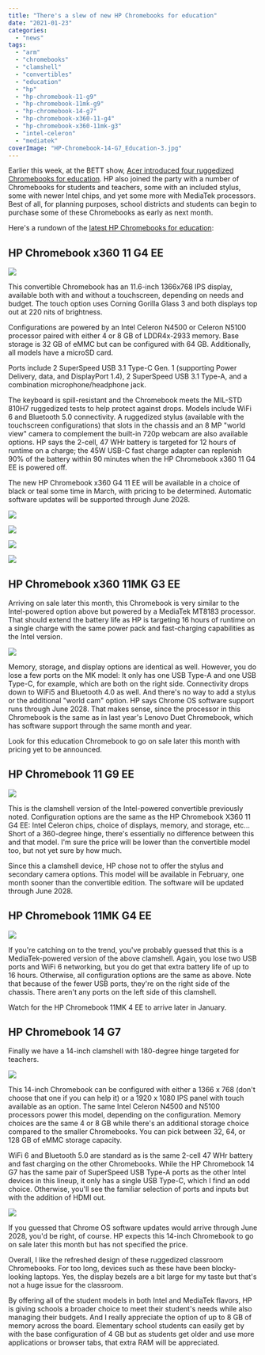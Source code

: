 ```yaml
---
title: "There's a slew of new HP Chromebooks for education"
date: "2021-01-23"
categories: 
  - "news"
tags: 
  - "arm"
  - "chromebooks"
  - "clamshell"
  - "convertibles"
  - "education"
  - "hp"
  - "hp-chromebook-11-g9"
  - "hp-chromebook-11mk-g9"
  - "hp-chromebook-14-g7"
  - "hp-chromebook-x360-11-g4"
  - "hp-chromebook-x360-11mk-g3"
  - "intel-celeron"
  - "mediatek"
coverImage: "HP-Chromebook-14-G7_Education-3.jpg"
---
```


Earlier this week, at the BETT show, [Acer introduced four ruggedized Chromebooks for education](https://www.aboutchromebooks.com/news/acer-education-chromebooks-311-511-512-spin-price-specifications/). HP also joined the party with a number of Chromebooks for students and teachers, some with an included stylus, some with newer Intel chips, and yet some more with MediaTek processors. Best of all, for planning purposes, school districts and students can begin to purchase some of these Chromebooks as early as next month.

Here's a rundown of the [latest HP Chromebooks for education](https://press.hp.com/us/en/press-releases/2020/chromebooks-to-accelerate-teaching-learning-anywhere.html):

## HP Chromebook x360 11 G4 EE

![](images/HP-Chromebook-x360-11-G4-EE_Jet-Black_Front-e1611432580802-1024x706.jpg)

This convertible Chromebook has an 11.6-inch 1366x768 IPS display, available both with and without a touchscreen, depending on needs and budget. The touch option uses Corning Gorilla Glass 3 and both displays top out at 220 nits of brightness.

Configurations are powered by an Intel Celeron N4500 or Celeron N5100 processor paired with either 4 or 8 GB of LDDR4x-2933 memory. Base storage is 32 GB of eMMC but can be configured with 64 GB. Additionally, all models have a microSD card.

Ports include 2 SuperSpeed USB 3.1 Type-C Gen. 1 (supporting Power Delivery, data, and DisplayPort 1.4), 2 SuperSpeed USB 3.1 Type-A, and a combination microphone/headphone jack.

The keyboard is spill-resistant and the Chromebook meets the MIL-STD 810H7 ruggedized tests to help protect against drops. Models include WiFi 6 and Bluetooth 5.0 connectivity. A ruggedized stylus (available with the touchscreen configurations) that slots in the chassis and an 8 MP "world view" camera to complement the built-in 720p webcam are also available options. HP says the 2-cell, 47 WHr battery is targeted for 12 hours of runtime on a charge; the 45W USB-C fast charge adapter can replenish 90% of the battery within 90 minutes when the HP Chromebook x360 11 G4 EE is powered off.

The new HP Chromebook x360 G4 11 EE will be available in a choice of black or teal some time in March, with pricing to be determined. Automatic software updates will be supported through June 2028.

![](images/HP-Chromebook-x360-11-G4-EE_Nautical-Teal_Front-Right-e1611432949883.jpg)

![](images/HP-Chromebook-x360-11-G4-EE_Keyboard-e1611432815578.jpg)

![](images/HP-Chromebook-x360-11-G4-EE_Jet-Black_Tablet-e1611432701220.jpg)

![](https://i2.wp.com/www.aboutchromebooks.com/wp-content/uploads/2021/01/HP-Chromebook-x360-11-G4-EE_Jet-Black_Front.jpg?ssl=1)

## **HP Chromebook x360 11MK G3 EE** 

Arriving on sale later this month, this Chromebook is very similar to the Intel-powered option above but powered by a MediaTek MT8183 processor. That should extend the battery life as HP is targeting 16 hours of runtime on a single charge with the same power pack and fast-charging capabilities as the Intel version.

![](images/HP-Chromebook-11MK-G9-EE_Nautical-Teal_Rear-Left-e1611433896277-1024x669.jpg)

Memory, storage, and display options are identical as well. However, you do lose a few ports on the MK model: It only has one USB Type-A and one USB Type-C, for example, which are both on the right side. Connectivity drops down to WiFi5 and Bluetooth 4.0 as well. And there's no way to add a stylus or the additional "world cam" option. HP says Chrome OS software support runs through June 2028. That makes sense, since the processor in this Chromebook is the same as in last year's Lenovo Duet Chromebook, which has software support through the same month and year.

Look for this education Chromebook to go on sale later this month with pricing yet to be announced.

## HP Chromebook 11 G9 EE

![](images/HP-Chromebook-11-G9-EE_Jet-Black_Front-Right-e1611434829828-1024x635.jpg)

This is the clamshell version of the Intel-powered convertible previously noted. Configuration options are the same as the HP Chromebook X360 11 G4 EE: Intel Celeron chips, choice of displays, memory, and storage, etc... Short of a 360-degree hinge, there's essentially no difference between this and that model. I'm sure the price will be lower than the convertible model too, but not yet sure by how much.

Since this a clamshell device, HP chose not to offer the stylus and secondary camera options. This model will be available in February, one month sooner than the convertible edition. The software will be updated through June 2028.

## HP Chromebook 11MK G4 EE

![](images/HP-Chromebook-11MK-G9-EE_Nautical-Teal_Front-Right-e1611435413295-1024x621.jpg)

If you're catching on to the trend, you've probably guessed that this is a MediaTek-powered version of the above clamshell. Again, you lose two USB ports and WiFi 6 networking, but you do get that extra battery life of up to 16 hours. Otherwise, all configuration options are the same as above. Note that because of the fewer USB ports, they're on the right side of the chassis. There aren't any ports on the left side of this clamshell.

Watch for the HP Chromebook 11MK 4 EE to arrive later in January.

## HP Chromebook 14 G7

Finally we have a 14-inch clamshell with 180-degree hinge targeted for teachers.

![](images/HP-Chromebook-14-G7_Jet-Black_Front-Right-e1611436017895-1024x656.jpg)

This 14-inch Chromebook can be configured with either a 1366 x 768 (don't choose that one if you can help it) or a 1920 x 1080 IPS panel with touch available as an option. The same Intel Celeron N4500 and N5100 processors power this model, depending on the configuration. Memory choices are the same 4 or 8 GB while there's an additional storage choice compared to the smaller Chromebooks. You can pick between 32, 64, or 128 GB of eMMC storage capacity.

WiFi 6 and Bluetooth 5.0 are standard as is the same 2-cell 47 WHr battery and fast charging on the other Chromebooks. While the HP Chromebook 14 G7 has the same pair of SuperSpeed USB Type-A ports as the other Intel devices in this lineup, it only has a single USB Type-C, which I find an odd choice. Otherwise, you'll see the familiar selection of ports and inputs but with the addition of HDMI out.

![](images/HP-Chromebook-Enterprise-14-G7_Side-e1611436064192-1024x589.png)

If you guessed that Chrome OS software updates would arrive through June 2028, you'd be right, of course. HP expects this 14-inch Chromebook to go on sale later this month but has not specified the price.

Overall, I like the refreshed design of these ruggedized classroom Chromebooks. For too long, devices such as these have been blocky-looking laptops. Yes, the display bezels are a bit large for my taste but that's not a huge issue for the classroom.

By offering all of the student models in both Intel and MediaTek flavors, HP is giving schools a broader choice to meet their student's needs while also managing their budgets. And I really appreciate the option of up to 8 GB of memory across the board. Elementary school students can easily get by with the base configuration of 4 GB but as students get older and use more applications or browser tabs, that extra RAM will be appreciated.
